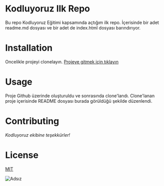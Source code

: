 # Kodluyoruz Ilk Repo
Bu repo Kodluyoruz Eğitimi kapsamında açtığım ilk repo. İçerisinde bir adet readme.md dosyası ve bir adet de index.html dosyası barındırıyor.

# Installation
Oncelikle projeyi clonelayın. 
[Projeye gitmek için tıklayın](https://github.com/budakenes/kodluyoruzilkrepo.git)

# Usage
Proje Github üzerinde oluşturuldu ve sonrasında clone'landı. Clone'lanan proje içerisinde README dosyası burada görüldüğü şekilde düzenlendi.

# Contributing
*Kodluyoruz ekibine teşekkürler!*

# License
[MIT]()

![Adsız](https://user-images.githubusercontent.com/116315357/197283319-5f0ba4ab-3679-479f-8ef6-8bfd0d507b3c.png)
